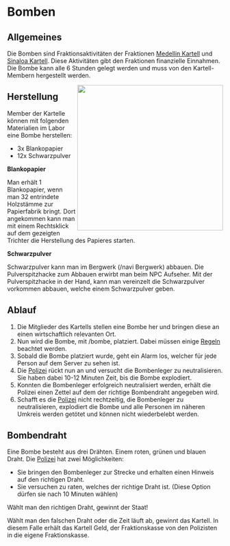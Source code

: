 # Bomben

## Allgemeines
Die Bomben sind Fraktionsaktivitäten der Fraktionen [Medellin Kartell](../../pages/fraktionen/kartell.md) und [Sinaloa Kartell](../../pages/fraktionen/cds.md). Diese Aktivitäten gibt den Fraktionen finanzielle Einnahmen. Die Bombe kann alle 6 Stunden gelegt werden und muss von den Kartell-Membern hergestellt werden.

<img align="right" width="340" height="340" src="../../../assets/image/fraktionen/aktivitäten/Bombe.png">

## Herstellung
Member der Kartelle können mit folgenden Materialien im Labor eine Bombe herstellen:

- 3x Blankopapier
- 12x Schwarzpulver

**Blankopapier**

Man erhält 1 Blankopapier, wenn man 32 entrindete Holzstämme zur Papierfabrik bringt. Dort angekommen kann man mit einem Rechtsklick auf dem gezeigten Trichter die Herstellung des Papieres starten. 

**Schwarzpulver**

Schwarzpulver kann man im Bergwerk (/navi Bergwerk) abbauen. Die Pulverspitzhacke zum Abbauen erwirbt man beim NPC Aufseher. Mit der Pulverspitzhacke in der Hand, kann man vereinzelt die Schwarzpulver vorkommen abbauen, welche einem Schwarzpulver geben.


## Ablauf
1. Die Mitglieder des Kartells stellen eine Bombe her und bringen diese an einen wirtschaftlich relevanten Ort.
2. Nun wird die Bombe, mit /bombe, platziert. Dabei müssen einige [Regeln](https://germanrp.eu/forum/index.php?thread/1-regelwerk/) beachtet werden.
3. Sobald die Bombe platziert wurde, geht ein Alarm los, welcher für jede Person auf dem Server zu sehen ist.
4. Die [Polizei](../../pages/fraktionen/polizei.md) rückt nun an und versucht die Bombenleger zu neutralisieren. Sie haben dabei 10-12 Minuten Zeit, bis die Bombe explodiert.
5. Konnten die Bombenleger erfolgreich neutralisiert werden, erhält die Polizei einen Zettel auf dem der richtige Bombendraht angegeben wird.
6. Schafft es die [Polizei](../../pages/fraktionen/polizei.md) nicht rechtzeitig, die Bombenleger zu neutralisieren, explodiert die Bombe und alle Personen im näheren Umkreis werden getötet und können nicht wiederbelebt werden.

## Bombendraht
Eine Bombe besteht aus drei Drähten. Einem roten, grünen und blauen Draht. Die [Polizei](../../pages/fraktionen/polizei.md) hat zwei Möglichkeiten:

- Sie bringen den Bombenleger zur Strecke und erhalten einen Hinweis auf den richtigen Draht.
- Sie versuchen zu raten, welches der richtige Draht ist. (Diese Option dürfen sie nach 10 Minuten wählen)


Wählt man den richtigen Draht, gewinnt der Staat!

Wählt man den falschen Draht oder die Zeit läuft ab, gewinnt das Kartell. In diesem Falle erhält das Kartell Geld, der Fraktionskasse von den Polizisten in die eigene Fraktionskasse.
